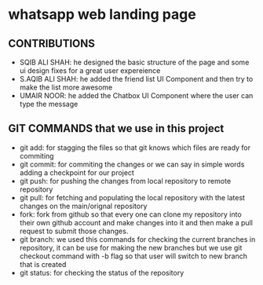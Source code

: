 # whatsapp web landing page
## CONTRIBUTIONS
* SQIB ALI SHAH: he designed the basic structure of the page and some ui design fixes for a great user expereience
* S.AQIB ALI SHAH: he added the friend list UI Component and then try to make the list more awesome
* UMAIR NOOR: he added the Chatbox UI Component where the user can type the message

## GIT COMMANDS that we use in this project 
* git add: for stagging the files so that git knows which files are ready for commiting
* git commit: for commiting the changes or we can say in simple words adding a checkpoint for our project
* git push: for pushing the changes from local repository to remote repository
* git pull: for fetching and populating the local repository with the latest changes on the main/orignal repository
* fork: fork from github so that every one can clone my repository into their own github account and make changes into it and then make a pull request to submit those changes.
* git branch: we used this commands for checking the current branches in repository, it can be use for making the new branches but we use git checkout command with -b flag so that user will switch to new branch that is created
* git status: for checking the status of the repository
